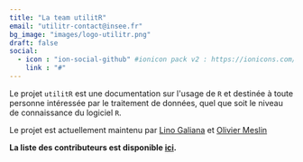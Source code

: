 ```yaml
---
title: "La team utilitR"
email: "utilitr-contact@insee.fr"
bg_image: "images/logo-utilitr.png"
draft: false
social:
  - icon : "ion-social-github" #ionicon pack v2 : https://ionicons.com/v2/
    link : "#"
---
```


Le projet `utilitR` est une documentation sur l'usage de `R` et destinée à
toute personne intéressée par le traitement de données, quel que soit le niveau de connaissance du logiciel `R`.

Le projet est actuellement maintenu par [Lino Galiana](https://github.com/linogaliana)
et [Olivier Meslin](https://github.com/oliviermeslin)

**La liste des contributeurs est disponible [ici](https://github.com/InseeFrLab/utilitR/blob/master/DESCRIPTION).**
